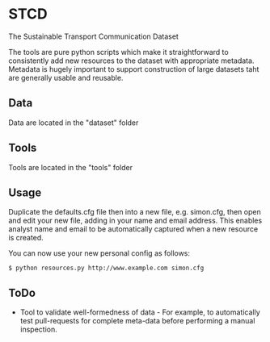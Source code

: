 # STCD
The Sustainable Transport Communication Dataset

The tools are pure python scripts which make it straightforward to consistently add new resources to the dataset with appropriate metadata. Metadata is hugely important to support construction of large datasets taht are generally usable and reusable.

## Data
Data are located in the "dataset" folder


## Tools
Tools are located in the "tools" folder

## Usage
Duplicate the defaults.cfg file then into a new file, e.g. simon.cfg, then open and edit your new file, adding in your name and email address. This enables analyst name and email to be automatically captured when a new resource is created.

You can now use your new personal config as follows:

```
$ python resources.py http://www.example.com simon.cfg
```


## ToDo

* Tool to validate well-formedness of data - For example, to automatically test pull-requests for complete meta-data before performing a manual inspection.

